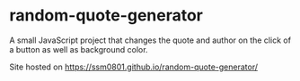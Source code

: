 # random-quote-generator
A small JavaScript project that changes the quote and author on the click of a button as well as background color.

Site hosted on https://ssm0801.github.io/random-quote-generator/
